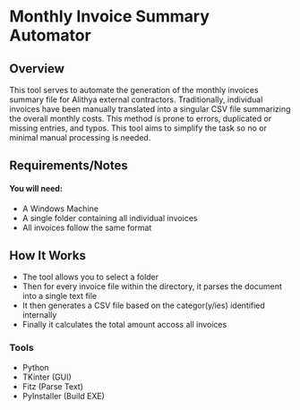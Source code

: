 # Monthly Invoice Summary Automator

## Overview
This tool serves to automate the generation of the monthly invoices summary file for Alithya external contractors. Traditionally, individual invoices have been manually translated into a singular CSV file summarizing the overall monthly costs. This method is prone to errors, duplicated or missing entries, and typos. This tool aims to simplify the task so no or minimal manual processing is needed.

## Requirements/Notes
#### You will need:
- A Windows Machine
- A single folder containing all individual invoices
- All invoices follow the same format

## How It Works
- The tool allows you to select a folder
- Then for every invoice file within the directory, it parses the document into a single text file
- It then generates a CSV file based on the categor(y/ies) identified internally
- Finally it calculates the total amount accoss all invoices

### Tools
- Python
- TKinter (GUI)
- Fitz (Parse Text)
- PyInstaller (Build EXE)

